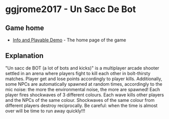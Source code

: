 # ggjrome2017 - Un Sacc De Bot

## Game home
* [Info and Playable Demo](http://globalgamejam.org/2017/games/un-sacc-de-bot-lot-bots-and-kicks) - The home page of the game

## Explanation
"Un sacc de BOT (a lot of bots and kicks)" is a multiplayer arcade shooter settled in an arena where players fight to kill each other in bolt-thirsty matches. Player get and lose points accordingly to player kills. Additionally, some NPCs are automatically spawned at random times, accordingly to the mic noise: the more the environmental noise, the more are spawned! Each player fires shockwaves of 3 different colours. Each wave kills other players and the NPCs of the same colour. Shockwaves of the same colour from different players destroy reciprocally. Be careful: when the time is almost over will be time to run away quickly!!!

